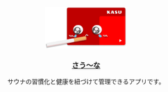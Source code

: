 <p align="center">
  <a href="https://sau-na.com">
    <img src="./Kasu-chan.png" height="96">
    <h3 align="center">さう〜な</h3>
  </a>
</p>

<p align="center">
  サウナの習慣化と健康を紐づけて管理できるアプリです。
</p>
